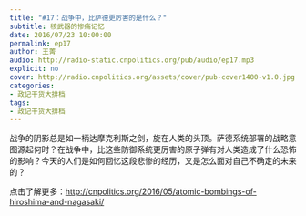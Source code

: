 ```yaml
---
title: "#17：战争中，比萨德更厉害的是什么？"
subtitle: 核武器的惨痛记忆
date: 2016/07/23 10:00:00
permalink: ep17
author: 王菁
audio: http://radio-static.cnpolitics.org/pub/audio/ep17.mp3
explicit: no
cover: http://radio.cnpolitics.org/assets/cover/pub-cover1400-v1.0.jpg
categories:
- 政记干货大排档
tags:
- 政记干货大排档
---
```


战争的阴影总是如一柄达摩克利斯之剑，旋在人类的头顶。萨德系统部署的战略意图源起何时？在战争中，比这些防御系统更厉害的原子弹有对人类造成了什么恐怖的影响？今天的人们是如何回忆这段悲惨的经历，又是怎么面对自己不确定的未来的？

点击了解更多：<http://cnpolitics.org/2016/05/atomic-bombings-of-hiroshima-and-nagasaki/>
